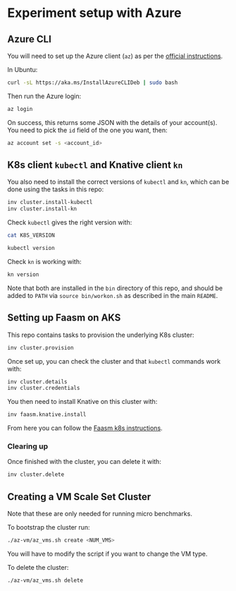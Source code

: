 # Experiment setup with Azure

## Azure CLI

You will need to set up the Azure client (`az`) as per the [official
instructions](https://docs.microsoft.com/en-us/cli/azure/install-azure-cli).

In Ubuntu:

```bash
curl -sL https://aka.ms/InstallAzureCLIDeb | sudo bash
```

Then run the Azure login:

```bash
az login
```

On success, this returns some JSON with the details of your account(s). You need
to pick the `id` field of the one you want, then:

```bash
az account set -s <account_id>
```

## K8s client `kubectl` and Knative client `kn`

You also need to install the correct versions of `kubectl` and `kn`, which can
be done using the tasks in this repo:

```bash
inv cluster.install-kubectl
inv cluster.install-kn
```

Check `kubectl` gives the right version with:

```bash
cat K8S_VERSION

kubectl version
```

Check `kn` is working with:

```bash
kn version
```

Note that both are installed in the `bin` directory of this repo, and should be
added to `PATH` via `source bin/workon.sh` as described in the main `README`.

## Setting up Faasm on AKS

This repo contains tasks to provision the underlying K8s cluster:

```bash
inv cluster.provision
```

Once set up, you can check the cluster and that `kubectl` commands work with:

```bash
inv cluster.details
inv cluster.credentials
```

You then need to install Knative on this cluster with:

```bash
inv faasm.knative.install
```

From here you can follow the [Faasm k8s
instructions](https://github.com/faasm/faasm/blob/master/docs/kubernetes.md).

### Clearing up

Once finished with the cluster, you can delete it with:

```bash
inv cluster.delete
```

## Creating a VM Scale Set Cluster

Note that these are only needed for running micro benchmarks.

To bootstrap the cluster run:

```bash
./az-vm/az_vms.sh create <NUM_VMS>
```

You will have to modify the script if you want to change the VM type.

To delete the cluster:

```bash
./az-vm/az_vms.sh delete
```
